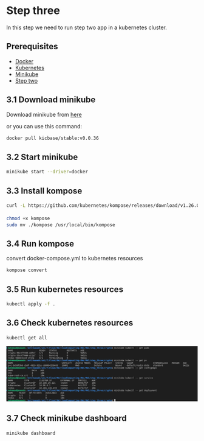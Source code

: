# Step three

In this step we need to run step two app in a kubernetes cluster.

## Prerequisites

* [Docker](https://docs.docker.com/install/)
* [Kubernetes](https://kubernetes.io/docs/tasks/tools/install-kubectl/)
* [Minikube](https://kubernetes.io/docs/tasks/tools/install-minikube/)
* [Step two](../step_two/README.md)
  
## 3.1 Download minikube

Download minikube from [here](https://minikube.sigs.k8s.io/docs/start/)

or you can use this command:

```bash
docker pull kicbase/stable:v0.0.36
```

## 3.2 Start minikube

```bash
minikube start --driver=docker
```
## 3.3 Install kompose

```bash
curl -L https://github.com/kubernetes/kompose/releases/download/v1.26.0/kompose-linux-amd64 -o kompose

chmod +x kompose
sudo mv ./kompose /usr/local/bin/kompose
```

## 3.4 Run kompose 

convert docker-compose.yml to kubernetes resources

```bash
kompose convert
```

## 3.5 Run kubernetes resources

```bash
kubectl apply -f .
```

## 3.6 Check kubernetes resources

```bash
kubectl get all
```

![images](images/step_three.png)

## 3.7 Check minikube dashboard

```bash
minikube dashboard
```


